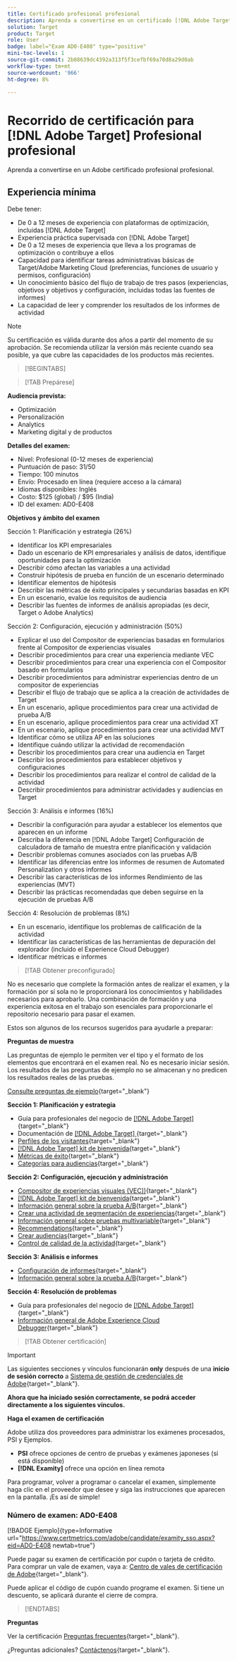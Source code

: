 ```yaml
---
title: Certificado profesional profesional
description: Aprenda a convertirse en un certificado [!DNL Adobe Target] Profesional profesional de negocios.
solution: Target
product: Target
role: User
badge: label="Exam AD0-E408" type="positive"
mini-toc-levels: 1
source-git-commit: 2b08639dc4392a313f5f3cefbf69a78d8a29d0ab
workflow-type: tm+mt
source-wordcount: '966'
ht-degree: 8%

---
```


# Recorrido de certificación para [!DNL Adobe Target] Profesional profesional

Aprenda a convertirse en un Adobe certificado profesional profesional.

## Experiencia mínima

Debe tener:

* De 0 a 12 meses de experiencia con plataformas de optimización, incluidas [!DNL Adobe Target]
* Experiencia práctica supervisada con [!DNL Adobe Target]
* De 0 a 12 meses de experiencia que lleva a los programas de optimización o contribuye a ellos
* Capacidad para identificar tareas administrativas básicas de Target/Adobe Marketing Cloud (preferencias, funciones de usuario y permisos, configuración)
* Un conocimiento básico del flujo de trabajo de tres pasos (experiencias, objetivos y objetivos y configuración, incluidas todas las fuentes de informes)
* La capacidad de leer y comprender los resultados de los informes de actividad

>[!NOTE]
>
>Su certificación es válida durante dos años a partir del momento de su aprobación. Se recomienda utilizar la versión más reciente cuando sea posible, ya que cubre las capacidades de los productos más recientes.

>[!BEGINTABS]

>[!TAB Prepárese]

**Audiencia prevista:**

* Optimización
* Personalización
* Analytics
* Marketing digital y de productos

**Detalles del examen:**

* Nivel: Profesional (0-12 meses de experiencia)
* Puntuación de paso: 31/50
* Tiempo: 100 minutos
* Envío: Procesado en línea (requiere acceso a la cámara)
* Idiomas disponibles: Inglés
* Costo: $125 (global) / $95 (India)
* ID del examen: AD0-E408

**Objetivos y ámbito del examen**

Sección 1: Planificación y estrategia (26%)

* Identificar los KPI empresariales
* Dado un escenario de KPI empresariales y análisis de datos, identifique oportunidades para la optimización
* Describir cómo afectan las variables a una actividad
* Construir hipótesis de prueba en función de un escenario determinado
* Identificar elementos de hipótesis
* Describir las métricas de éxito principales y secundarias basadas en KPI
* En un escenario, evalúe los requisitos de audiencia
* Describir las fuentes de informes de análisis apropiadas (es decir, Target o Adobe Analytics)

Sección 2: Configuración, ejecución y administración (50%)

* Explicar el uso del Compositor de experiencias basadas en formularios frente al Compositor de experiencias visuales
* Describir procedimientos para crear una experiencia mediante VEC
* Describir procedimientos para crear una experiencia con el Compositor basado en formularios
* Describir procedimientos para administrar experiencias dentro de un compositor de experiencias
* Describir el flujo de trabajo que se aplica a la creación de actividades de Target
* En un escenario, aplique procedimientos para crear una actividad de prueba A/B
* En un escenario, aplique procedimientos para crear una actividad XT
* En un escenario, aplique procedimientos para crear una actividad MVT
* Identificar cómo se utiliza AP en las soluciones
* Identifique cuándo utilizar la actividad de recomendación
* Describir los procedimientos para crear una audiencia en Target
* Describir los procedimientos para establecer objetivos y configuraciones
* Describir los procedimientos para realizar el control de calidad de la actividad
* Describir procedimientos para administrar actividades y audiencias en Target

Sección 3: Análisis e informes (16%)

* Describir la configuración para ayudar a establecer los elementos que aparecen en un informe
* Describa la diferencia en [!DNL Adobe Target] Configuración de calculadora de tamaño de muestra entre planificación y validación
* Describir problemas comunes asociados con las pruebas A/B
* Identificar las diferencias entre los informes de resumen de Automated Personalization y otros informes
* Describir las características de los informes Rendimiento de las experiencias (MVT)
* Describir las prácticas recomendadas que deben seguirse en la ejecución de pruebas A/B

Sección 4: Resolución de problemas (8%)

* En un escenario, identifique los problemas de calificación de la actividad
* Identificar las características de las herramientas de depuración del explorador (incluido el Experience Cloud Debugger)
* Identificar métricas e informes

>[!TAB Obtener preconfigurado]

No es necesario que complete la formación antes de realizar el examen, y la formación por sí sola no le proporcionará los conocimientos y habilidades necesarios para aprobarlo. Una combinación de formación y una experiencia exitosa en el trabajo son esenciales para proporcionarle el repositorio necesario para pasar el examen.

Estos son algunos de los recursos sugeridos para ayudarle a preparar:

**Preguntas de muestra**

Las preguntas de ejemplo le permiten ver el tipo y el formato de los elementos que encontrará en el examen real. No es necesario iniciar sesión. Los resultados de las preguntas de ejemplo no se almacenan y no predicen los resultados reales de las pruebas.

[Consulte preguntas de ejemplo](https://scorpion.caveon.com/launchpad/ad0-e408-adobe-target-business-practitioner-professional-copy-5axknr){target="_blank"}

**Sección 1: Planificación y estrategia**

* Guía para profesionales del negocio de [[!DNL Adobe Target] ](https://experienceleague.adobe.com/docs/target/using/target-home.html?lang=es){target="_blank"}
* Documentación de [[!DNL Adobe Target] ](https://experienceleague.adobe.com/docs/target.html?lang=en){target="_blank"}
* [Perfiles de los visitantes](https://experienceleague.adobe.com/docs/target/using/audiences/visitor-profiles/visitor-profile.html?lang=es){target="_blank"}
* [[!DNL Adobe Target] kit de bienvenida](https://experienceleague.adobe.com/docs/target/using/introduction/welcome/target-welcome-kit.html?lang=en){target="_blank"}
* [Métricas de éxito](https://experienceleague.adobe.com/docs/target/using/activities/success-metrics/success-metrics.html?lang=en){target="_blank"}
* [Categorías para audiencias](https://experienceleague.adobe.com/docs/target/using/audiences/create-audiences/categories-audiences/target-rules.html?lang=en){target="_blank"}

**Sección 2: Configuración, ejecución y administración**

* [Compositor de experiencias visuales (VEC))](https://experienceleague.adobe.com/docs/target/using/experiences/vec/visual-experience-composer.html?lang=en){target="_blank"}
* [[!DNL Adobe Target] kit de bienvenida](https://experienceleague.adobe.com/docs/target/using/introduction/welcome/target-welcome-kit.html?lang=en){target="_blank"}
* [Información general sobre la prueba A/B](https://experienceleague.adobe.com/docs/target/using/activities/abtest/test-ab.html?lang=en){target="_blank"}
* [Crear una actividad de segmentación de experiencias](https://experienceleague.adobe.com/docs/target/using/activities/experience-targeting/create-targeting/xt-create.html?lang=en){target="_blank"}
* [Información general sobre pruebas multivariable](https://experienceleague.adobe.com/docs/target/using/activities/multivariate-test/multivariate-testing.html?lang=en){target="_blank"}
* [Recommendations](https://experienceleague.adobe.com/docs/target/using/recommendations/recommendations.html?lang=en){target="_blank"}
* [Crear audiencias](https://experienceleague.adobe.com/docs/target/using/audiences/create-audiences/audiences.html?lang=es){target="_blank"}
* [Control de calidad de la actividad](https://experienceleague.adobe.com/docs/target/using/activities/activity-qa/activity-qa.html?lang=en){target="_blank"}

**Sección 3: Análisis e informes**

* [Configuración de informes](https://experienceleague.adobe.com/docs/target/using/reports/settings/report-settings.html?lang=en){target="_blank"}
* [Información general sobre la prueba A/B](https://experienceleague.adobe.com/docs/target/using/activities/abtest/test-ab.html?lang=en){target="_blank"}

**Sección 4: Resolución de problemas**

* Guía para profesionales del negocio de [[!DNL Adobe Target] ](https://experienceleague.adobe.com/docs/target/using/target-home.html?lang=es){target="_blank"}
* [Información general de Adobe Experience Cloud Debugger](https://experienceleague.adobe.com/docs/debugger/using/experience-cloud-debugger.html?lang=es){target="_blank"}

>[!TAB Obtener certificación]

>[!IMPORTANT]
>
>Las siguientes secciones y vínculos funcionarán **only**  después de una **inicio de sesión correcto** a [Sistema de gestión de credenciales de Adobe](http://www.certmetrics.com/adobe){target="_blank"}.

**Ahora que ha iniciado sesión correctamente, se podrá acceder directamente a los siguientes vínculos.**

**Haga el examen de certificación**

Adobe utiliza dos proveedores para administrar los exámenes procesados, PSI y Ejemplos.

* **PSI** ofrece opciones de centro de pruebas y exámenes japoneses (si está disponible)
* **[!DNL Examity]** ofrece una opción en línea remota

Para programar, volver a programar o cancelar el examen, simplemente haga clic en el proveedor que desee y siga las instrucciones que aparecen en la pantalla. ¡Es así de simple!

### Número de examen: AD0-E408

[!BADGE Ejemplo]{type=Informative url="https://www.certmetrics.com/adobe/candidate/examity_sso.aspx?eid=AD0-E408 newtab=true"}

Puede pagar su examen de certificación por cupón o tarjeta de crédito. Para comprar un vale de examen, vaya a: [Centro de vales de certificación de Adobe](https://market.xvoucher.com/adobe/global){target="_blank"}.

Puede aplicar el código de cupón cuando programe el examen. Si tiene un descuento, se aplicará durante el cierre de compra.

>[!ENDTABS]

**Preguntas**

Ver la certificación [Preguntas frecuentes](https://experienceleague.adobe.com/docs/certification/certification/faq.html?lang=en){target="_blank"}.

¿Preguntas adicionales? [Contáctenos](mailto:certif@adobe.com){target="_blank"}.
